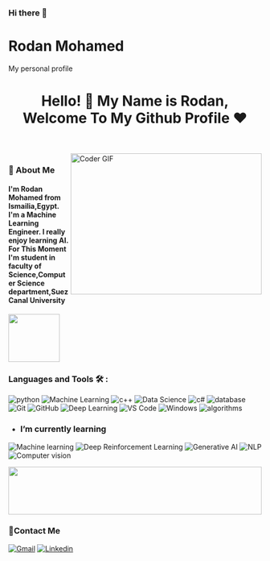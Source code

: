 ### Hi there 👋
# Rodan Mohamed
My personal profile 
<h1 align="center">Hello! 👋 <!-- <img src="https://raw.githubusercontent.com/MartinHeinz/MartinHeinz/master/wave.gif" width="25px"> --> My Name is Rodan, Welcome To My Github Profile ♥</h1>
<!-- # Hello! <img src="https://raw.githubusercontent.com/MartinHeinz/MartinHeinz/master/wave.gif" width="30px"> My Name is Amr, Welcome To My Github Profile ♥  -->
<!-- <img src="https://github.com/Govindv7555/Govindv7555/blob/main/49e76e0596857673c5c80c85b84394c1.gif" width=1000px height=95px> -->

<br/>
<br/>

<img align="right" src="https://media.giphy.com/media/SWoSkN6DxTszqIKEqv/giphy.gif" alt="Coder GIF" width="380" height="280">

<h3>🚀 About Me</h3> 
<h4> I'm Rodan Mohamed from Ismailia,Egypt. I'm a Machine Learning Engineer. I really enjoy learning AI. For This Moment I'm student in faculty of Science,Computer Science department,Suez Canal University  </h4>


	

<img align="center" src="https://github.com/Govindv7555/Govindv7555/blob/main/49e76e0596857673c5c80c85b84394c1.gif" width= 45% height=95px>

### Languages and Tools 🛠 : 

![python](https://img.shields.io/badge/-python-%23E44D27?style=flat-square&logo=html5&logoColor=ffffff)
![Machine Learning](https://img.shields.io/badge/-MachineLearning-%231572B6?style=flat-square&logo=css3)
![c++](https://img.shields.io/badge/-c++-black?style=flat-square&logo=c++)
![Data Science](https://img.shields.io/badge/-DataScience-563D7C?style=flat-square&logo=DataScience)
![c#](https://img.shields.io/badge/-c#-15b4c1?style=flat-square&logo=tailwindcss&logoColor=C#)
![database](https://img.shields.io/badge/-Database-%23CC6699?style=flat-square&logo=Database&logoColor=ffffff)
![Git](https://img.shields.io/badge/-Git-%23F05032?style=flat-square&logo=git&logoColor=%23ffffff)
![GitHub](https://img.shields.io/badge/-GitHub-181717?style=flat-square&logo=github)
![Deep Learning](https://img.shields.io/badge/-DeepLearning-181717?style=flat-square&logo=DeepLearning)
![VS Code](http://img.shields.io/badge/-VS%20Code-007ACC?style=flat-square&logo=visual-studio-code&logoColor=ffffff)
![Windows](http://img.shields.io/badge/-Windows-0078D6?style=flat-square&logo=windows&logoColor=ffffff)
![algorithms](https://img.shields.io/badge/-algorithms-fff?style=flat-square&logo=notion&logoColor=000)


- ### I’m currently learning 
![Machine learning](https://img.shields.io/badge/-MachineLearning-%23282C34?style=flat-square&logo=MachineLearning)
![Deep Reinforcement Learning](https://img.shields.io/badge/-DeepReinforcementLearning-%231572B6?style=flat-square&logo=DeepReinforcementLearning)
![Generative AI](https://img.shields.io/badge/-GenerativeAI-%231572B6?style=flat-square&logo=GenerativeAI)
![NLP](https://img.shields.io/badge/-NLP-7348b6?style=flat-square&logo=redux&logoColor=NLP)
![Computer vision](https://img.shields.io/badge/-Computervision-2e72bc?style=flat-square&logo=typescript&logoColor=ComputerVision)


<img src="https://github.com/Govindv7555/Govindv7555/blob/main/49e76e0596857673c5c80c85b84394c1.gif" width=100% height=95px>

 ### 🔗Contact Me

[![Gmail](https://img.shields.io/badge/Gmail-D14836?style=for-the-badge&logo=gmail&logoColor=white&link=mailto:mohamedrody554@gmail.com)](mailto:mohamedrody554@gmail.com)
[![Linkedin](https://img.shields.io/badge/LinkedIn-0077B5?style=for-the-badge&logo=linkedin&logoColor=white
)](https://www.linkedin.com/in/rodan-mohamed-289ab1226)

<!-- ### 🔗Contact Me
[![Gmail](https://img.shields.io/badge/Gmail-D14836?style=for-the-badge&logo=gmail&logoColor=white&link=mailto:mohamedrody554@gmail.com)](mailto:mohamedrody554@gmail.com)
[![Linkedin](https://img.shields.io/badge/LinkedIn-0077B5?style=for-the-badge&logo=linkedin&logoColor=white
)](https://www.linkedin.com/in/rodan-mohamed-289ab1226)


<!-- ### 🔗 Links

 <img src="https://github.com/Govindv7555/Govindv7555/blob/main/49e76e0596857673c5c80c85b84394c1.gif" width=100% height=95px>

<!-- ### Stats

[![Top Langs](https://github-readme-stats.vercel.app/api/top-langs/?username=AmrSayed74&layout=compact)](https://github.com/anuraghazra/github-readme-stats)

---

<br/>
-->




<!--
**RodanMohamed/RodanMohamed** is a ✨ _special_ ✨ repository because its `README.md` (this file) appears on your GitHub profile.

Here are some ideas to get you started:

- 🔭 I’m currently working on ...
- 🌱 I’m currently learning ...
- 👯 I’m looking to collaborate on ...
- 🤔 I’m looking for help with ...
- 💬 Ask me about ...
- 📫 How to reach me: ...
- 😄 Pronouns: ...
- ⚡ Fun fact: ...
-->
